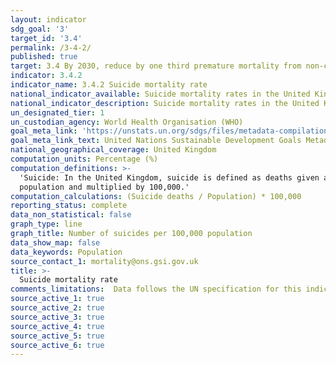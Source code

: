 ```yaml
---
layout: indicator
sdg_goal: '3'
target_id: '3.4'
permalink: /3-4-2/
published: true
target: 3.4 By 2030, reduce by one third premature mortality from non-communicable diseases through prevention and treatment and promote mental health and well-being
indicator: 3.4.2
indicator_name: 3.4.2 Suicide mortality rate
national_indicator_available: Suicide mortality rates in the United Kingdom 
national_indicator_description: Suicide mortality rates in the United Kingdom
un_designated_tier: 1
un_custodian_agency: World Health Organisation (WHO)
goal_meta_link: 'https://unstats.un.org/sdgs/files/metadata-compilation/Metadata-Goal-3.pdf'
goal_meta_link_text: United Nations Sustainable Development Goals Metadata (PDF 65.1 KB)
national_geographical_coverage: United Kingdom
computation_units: Percentage (%)
computation_definitions: >-
  'Suicide: In the United Kingdom, suicide is defined as deaths given an underlying cause of intentional self-harm or injury/poisoning of undetermined intent. To calculate suicide mortality rates, we took the total number of registered suicides deaths in a year and divided by the
  population and multiplied by 100,000.'
computation_calculations: (Suicide deaths / Population) * 100,000
reporting_status: complete
data_non_statistical: false
graph_type: line
graph_title: Number of suicides per 100,000 population
data_show_map: false
data_keywords: Population
source_contact_1: mortality@ons.gsi.gov.uk
title: >-
  Suicide mortality rate
comments_limitations:  Data follows the UN specification for this indicator. This indicator has not been identified in collaboration with topic experts.
source_active_1: true
source_active_2: true
source_active_3: true
source_active_4: true
source_active_5: true
source_active_6: true
---
```

